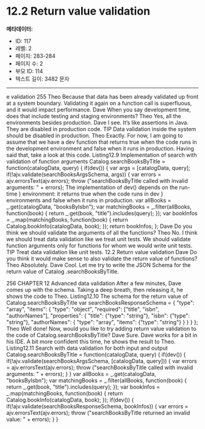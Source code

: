 # 12.2 Return value validation

**메타데이터:**
- ID: 117
- 레벨: 2
- 페이지: 283-284
- 페이지 수: 2
- 부모 ID: 114
- 텍스트 길이: 3482 문자

---

e validation 255
Theo Because that data has been already validated up front at a system boundary.
Validating it again on a function call is superfluous, and it would impact
performance.
Dave When you say development time, does that include testing and staging
environments?
Theo Yes, all the environments besides production.
Dave I see. It’s like assertions in Java. They are disabled in production code.
TIP Data validation inside the system should be disabled in production.
Theo Exactly. For now, I am going to assume that we have a dev function that returns
true when the code runs in the development environment and false when it
runs in production. Having said that, take a look at this code.
Listing12.9 Implementation of search with validation of function arguments
Catalog.searchBooksByTitle = function(catalogData, query) {
if(dev()) {
var args = [catalogData, query];
if(!ajv.validate(searchBooksArgsSchema, args)) {
var errors = ajv.errorsText(ajv.errors);
throw ("searchBooksByTitle called with invalid arguments: " +
errors);
The implementation of dev() depends on the run-time
}
environment: it returns true when the code runs in dev
}
environments and false when it runs in production.
var allBooks = _.get(catalogData, "booksByIsbn");
var matchingBooks = _.filter(allBooks, function(book) {
return _.get(book, "title").includes(query);
});
var bookInfos = _.map(matchingBooks, function(book) {
return Catalog.bookInfo(catalogData, book);
});
return bookInfos;
};
Dave Do you think we should validate the arguments of all the functions?
Theo No. I think we should treat data validation like we treat unit tests. We should
validate function arguments only for functions for whom we would write unit
tests.
TIP Treat data validation like unit tests.
12.2 Return value validation
Dave Do you think it would make sense to also validate the return value of functions?
Theo Absolutely.
Dave Cool. Let me try to write the JSON Schema for the return value of Catalog
.searchBooksByTitle.

256 CHAPTER 12 Advanced data validation
After a few minutes, Dave comes up with the schema. Taking a deep breath, then releasing
it, he shows the code to Theo.
Listing12.10 The schema for the return value of Catalog.searchBooksByTitle
var searchBooksResponseSchema = {
"type": "array",
"items": {
"type": "object",
"required": ["title", "isbn", "authorNames"],
"properties": {
"title": {"type": "string"},
"isbn": {"type": "string"},
"authorNames": {
"type": "array",
"items": {"type": "string"}
}
}
}
};
Theo Well done! Now, would you like to try adding return value validation to the
code of Catalog.searchBooksByTitle?
Dave Sure.
Dave works for a bit in his IDE. A bit more confident this time, he shows the result to Theo.
Listing12.11 Search with data validation for both input and output
Catalog.searchBooksByTitle = function(catalogData, query) {
if(dev()) {
if(!ajv.validate(searchBooksArgsSchema, [catalogData, query])) {
var errors = ajv.errorsText(ajv.errors);
throw ("searchBooksByTitle called with invalid arguments: " +
errors);
}
}
var allBooks = _.get(catalogData, "booksByIsbn");
var matchingBooks = _.filter(allBooks, function(book) {
return _.get(book, "title").includes(query);
});
var bookInfos = _.map(matchingBooks, function(book) {
return Catalog.bookInfo(catalogData, book);
});
if(dev()) {
if(!ajv.validate(searchBooksResponseSchema, bookInfos)) {
var errors = ajv.errorsText(ajv.errors);
throw ("searchBooksByTitle returned an invalid value: " +
errors);
}
}